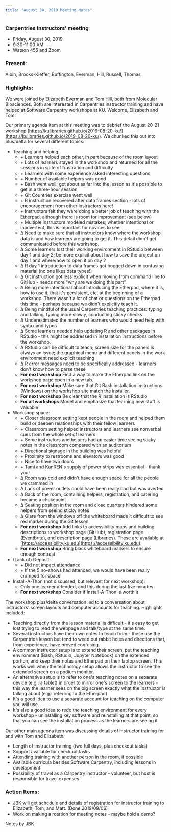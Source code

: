 ```yaml
---
title: "August 30, 2019 Meeting Notes"
---
```

### Carpentries Instructors’ meeting
- Friday, August 30, 2019
- 9:30-11:00 AM
- Watson 455 and Zoom

### Present:
Albin, Brooks-Kieffer, Buffington, Everman, Hill, Russell, Thomas

### Highlights:
We were joined by Elizabeth Everman and Tom Hill, both from Molecular Biosciences. Both are interested in Carpentries instructor training and have helped at Software Carpentry workshops at KU. Welcome, Elizabeth and Tom!

Our primary agenda item at this meeting was to debrief the August 20-21 workshop [https://kulibraries.github.io/2019-08-20-ku/](https://kulibraries.github.io/2019-08-20-ku/). We chunked this out into plus/delta for several different topics:
- Teaching and helping:
  - \+ Learners helped each other, in part because of the room layout
  - \+ Lots of learners stayed in the workshop and returned for all the sessions in spite of frustration and difficulty
  - \+ Learners with some experience asked interesting questions
  - \+ Number of available helpers was good
  - \+ Bash went well; got about as far into the lesson as it's possible to get in a three-hour session
  - \+ Git Countries exercise went well
  - \+ R instruction recovered after data frames section - lots of encouragement from other instructors here!
  - \+ Instructors felt they were doing a better job of teaching with the Etherpad, although there is room for improvement (see below)
  - \+ Multiple instructors modeled mistakes; whether intentional or inadvertent, this is important for novices to see
  - &Delta; Need to make sure that all instructors know where the workshop data is and how learners are going to get it. This detail didn't get communicated before this workshop.
  - &Delta; Some learners lost their working environment in RStudio between day 1 and day 2; be more explicit about how to save the project on day 1 and where/how to open it on day 2
  - &Delta; R day 1 introduction to data frames got bogged down in confusing material (no one likes data types!)
  - &Delta; Git instruction got less explicit when moving from command line to GitHub - needs more "why are we doing this part"
  - &Delta; Being more intentional about introducing the Etherpad, where it is, how to use it, that it's persistent, etc. at the beginning of a workshop. There wasn't a lot of chat or questions on the Etherpad this time - perhaps because we didn't explicitly teach it.
  - &Delta; Being mindful of the usual Carpentries teaching practices: typing and talking, typing more slowly, conducting sticky checks
  - &Delta; Underestimated the number of learners who would need help with syntax and typos
  - &Delta; Some learners needed help updating R and other packages in RStudio - this might be addressed in installation instructions before the workshop.
  - &Delta; RStudio can be difficult to teach; screen size for the panels is always an issue; the graphical menu and different panels in the work environment need explicit teaching
  - &Delta; R error messages need to be specifically addressed - learners don't know how to parse these
  - **For next workshop** Find a way to make the Etherpad link on the workshop page open in a new tab.
  - **For next workshop** Make sure that Git Bash installation instructions (Windows) on the workshop site match the installer.
  - **For next workshop** Be clear that the R installation is RStudio
  - **For all workshops** Model and emphasize that learning new stuff is valuable
- Workshop space:
  - \+ Closer classroom setting kept people in the room and helped them build or deepen relationships with their fellow learners
  - \+ Classroom setting helped instructors and learners see nonverbal cues from the whole set of learners
  - \+ Some instructors and helpers had an easier time seeing sticky notes in the classroom compared with an auditorium
  - \+ Directional signage in the building was helpful
  - \+ Proximity to restrooms and elevators was good
  - \+ Nice to have two doors
  - \+ Tami and KanREN's supply of power strips was essential - thank you!
  - &Delta; Room was cold and didn't have enough space for all the people we crammed in
  - &Delta; Lack of power outlets could have been really bad but was averted
  - &Delta; Back of the room, containing helpers, registration, and catering became a chokepoint
  - &Delta; Seating position in the room and close quarters hindered some helpers from seeing sticky notes
  - &Delta; Glare from the windows off the whiteboard made it difficult to see red marker during the Git lesson
  - **For next workshop** Add links to accessibility maps and building descriptions to workshop page (GitHub), registration page (Eventbrite), and description page (Libraries). These are available at [https://accessibility.ku.edu](https://accessibility.ku.edu).
  - **For next workshop** Bring black whiteboard markers to ensure enough contrast
- (Lack of) Deposit:
  - \+ Did not impact attendance
  - \+ If the 5 no-shows had attended, we would have been really cramped for space
- Install-A-Thon (not discussed, but relevant for next workshop):
  - Only one learner attended, and this during the last five minutes
  - **For next workshop** Consider if Install-A-Thon is worth it

The workshop plus/delta conversation led to a conversation about instructors' screen layouts and computer accounts for teaching. Highlights included:
- Teaching directly from the lesson material is difficult - it's easy to get lost trying to read the webpage and talk/type at the same time.
- Several instructors have their own notes to teach from - these use the Carpentries lesson but tend to weed out rabbit holes and directions that, from experience, have proved confusing.
- A common instructor setup is to extend their screen, put the teaching environment (Bash, RStudio, Jupyter Notebook) on the extended portion, and keep their notes and Etherpad on their laptop screen. This works well when the technology setup allows the instructor to see the extended screen on a podium monitor.
- An alternative setup is to refer to one's teaching notes on a separate device (e.g.: a tablet) in order to mirror one's screen to the learners - this way the learner sees on the big screen exactly what the instructor is talking about (e.g.: referring to the Etherpad)
- It's a good idea to use a separate account for teaching on the computer you will use.
- It's also a good idea to redo the teaching environment for every workshop - uninstalling key software and reinstalling at that point, so that you can see the installation process as the learners are seeing it.

Our other main agenda item was discussing details of instructor training for and with Tom and Elizabeth:
- Length of instructor training (two full days, plus checkout tasks)
- Support available for checkout tasks
- Attending training with another person in the room, if possible
- Available curricula besides Software Carpentry, including lessons in development
- Possibility of travel as a Carpentry instructor - volunteer, but host is responsible for travel expenses

### Action Items:
- JBK will get schedule and details of registration for instructor training to Elizabeth, Tom, and Matt. (Done 2019/09/06)
- Work on making a rotation for meeting notes - maybe hold a demo?

Notes by JBK
